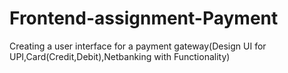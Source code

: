 # Frontend-assignment-Payment
 Creating a user interface for a payment gateway(Design UI for UPI,Card(Credit,Debit),Netbanking with Functionality)
